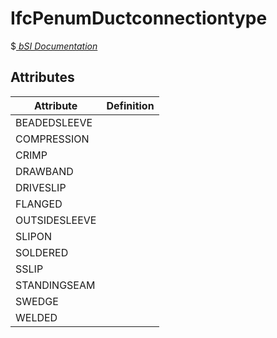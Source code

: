 IfcPenumDuctconnectiontype
==========================
$[ _bSI
Documentation_](https://standards.buildingsmart.org/IFC/DEV/IFC4_2/FINAL/HTML/schema//pset/penum_ductconnectiontype.htm)


Attributes
----------
| Attribute     | Definition   |
|---------------|--------------|
| BEADEDSLEEVE  |              |
| COMPRESSION   |              |
| CRIMP         |              |
| DRAWBAND      |              |
| DRIVESLIP     |              |
| FLANGED       |              |
| OUTSIDESLEEVE |              |
| SLIPON        |              |
| SOLDERED      |              |
| SSLIP         |              |
| STANDINGSEAM  |              |
| SWEDGE        |              |
| WELDED        |              |
